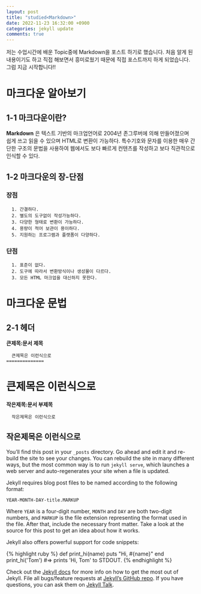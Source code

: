 ```yaml
---
layout: post
title: "studied<Markdown>"
date: 2022-11-23 16:32:00 +0900
categories: jekyll update
comments: true
---
```


저는 수업시간에 배운 Topic중에 Markdown을 포스트 하기로 했습니다. 처음 알게 된 내용이기도 하고 직접 해보면서 흥미로웠기 때문에 직접 포스트까지 하게 되었습니다.
그럼 지금 시작합니다!!

# 마크다운 알아보기

## 1-1 마크다운이란?
__Markdown__ 은 텍스트 기반의 마크업언어로 2004년 존그루버에 의해 만들어졌으며 쉽게 쓰고 읽을 수 있으며 HTML로 변환이 가능하다. 특수기호와 문자를 이용한 매우 간단한 구조의 문법을 사용하여 웹에서도 보다 빠르게 컨텐츠를 작성하고 보다 직관적으로 인식할 수 있다.

## 1-2 마크다운의 장-단점

### 장점
```
  1. 간결하다.
  2. 별도의 도구없이 작성가능하다.
  3. 다양한 형태로 변환이 가능하다.
  4. 용량이 적어 보관이 용이하다.
  5. 지원하는 프로그램과 플랫폼이 다양하다.
```

### 단점
```
  1. 표준이 없다.
  2. 도구에 따라서 변환방식이나 생성물이 다르다.
  3. 모든 HTML 마크업을 대신하지 못한다.
```

# 마크다운 문법

## 2-1 헤더
__큰제목:문서 제목__
```
  큰제목은 이런식으로
==============
```
큰제목은 이런식으로
==============

__작은제목:문서 부제목__
```
  작은제목은 이런식으로
```
작은제목은 이런식으로
----------------


You’ll find this post in your `_posts` directory. Go ahead and edit it and re-build the site to see your changes. You can rebuild the site in many different ways, but the most common way is to run `jekyll serve`, which launches a web server and auto-regenerates your site when a file is updated.

Jekyll requires blog post files to be named according to the following format:

`YEAR-MONTH-DAY-title.MARKUP`

Where `YEAR` is a four-digit number, `MONTH` and `DAY` are both two-digit numbers, and `MARKUP` is the file extension representing the format used in the file. After that, include the necessary front matter. Take a look at the source for this post to get an idea about how it works.

Jekyll also offers powerful support for code snippets:

{% highlight ruby %}
def print_hi(name)
  puts "Hi, #{name}"
end
print_hi('Tom')
#=> prints 'Hi, Tom' to STDOUT.
{% endhighlight %}

Check out the [Jekyll docs][jekyll-docs] for more info on how to get the most out of Jekyll. File all bugs/feature requests at [Jekyll’s GitHub repo][jekyll-gh]. If you have questions, you can ask them on [Jekyll Talk][jekyll-talk].

[jekyll-docs]: https://jekyllrb.com/docs/home
[jekyll-gh]:   https://github.com/jekyll/jekyll
[jekyll-talk]: https://talk.jekyllrb.com/
